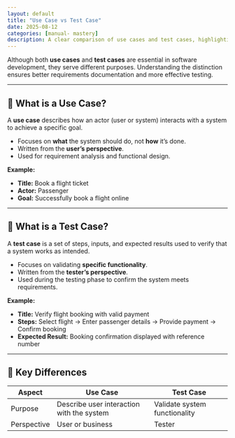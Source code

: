 ```yaml
---
layout: default
title: "Use Case vs Test Case"
date: 2025-08-12
categories: [manual- mastery]
description: A clear comparison of use cases and test cases, highlighting their purpose, structure, and differences in software development.
---
```


Although both **use cases** and **test cases** are essential in software development, they serve different purposes. Understanding the distinction ensures better requirements documentation and more effective testing.

---

## 📌 What is a Use Case?

A **use case** describes how an actor (user or system) interacts with a system to achieve a specific goal.  
- Focuses on **what** the system should do, not **how** it’s done.  
- Written from the **user’s perspective**.  
- Used for requirement analysis and functional design.

**Example:**  
- **Title:** Book a flight ticket  
- **Actor:** Passenger  
- **Goal:** Successfully book a flight online

---

## 📌 What is a Test Case?

A **test case** is a set of steps, inputs, and expected results used to verify that a system works as intended.  
- Focuses on validating **specific functionality**.  
- Written from the **tester’s perspective**.  
- Used during the testing phase to confirm the system meets requirements.

**Example:**  
- **Title:** Verify flight booking with valid payment  
- **Steps:** Select flight → Enter passenger details → Provide payment → Confirm booking  
- **Expected Result:** Booking confirmation displayed with reference number

---

## 📌 Key Differences

| Aspect            | Use Case                                      | Test Case                                   |
|-------------------|-----------------------------------------------|---------------------------------------------|
| Purpose           | Describe user interaction with the system     | Validate system functionality               |
| Perspective       | User or business                              | Tester
